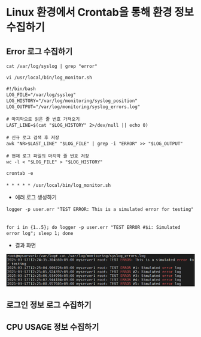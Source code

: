 # Linux 환경에서 Crontab을 통해 환경 정보 수집하기

## Error 로그 수집하기

```
cat /var/log/syslog | grep "error"
```

```
vi /usr/local/bin/log_monitor.sh
```

```
#!/bin/bash
LOG_FILE="/var/log/syslog"
LOG_HISTORY="/var/log/monitoring/syslog_position"
LOG_OUTPUT="/var/log/monitoring/syslog_errors.log"

# 마지막으로 읽은 줄 번호 가져오기
LAST_LINE=$(cat "$LOG_HISTORY" 2>/dev/null || echo 0)

# 신규 로그 검색 후 저장
awk "NR>$LAST_LINE" "$LOG_FILE" | grep -i "ERROR" >> "$LOG_OUTPUT"

# 현재 로그 파일의 마지막 줄 번호 저장
wc -l < "$LOG_FILE" > "$LOG_HISTORY"

```



```
crontab -e

* * * * * /usr/local/bin/log_monitor.sh
```

- 에러 로그 생성하기
```
logger -p user.err "TEST ERROR: This is a simulated error for testing"


for i in {1..5}; do logger -p user.err "TEST ERROR #$i: Simulated error log"; sleep 1; done

```
- 결과 화면

![alt text](image.png)

## 로그인 정보 로그 수집하기

## CPU USAGE 정보 수집하기